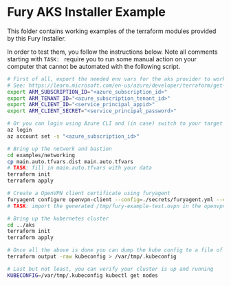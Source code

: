 # Fury AKS Installer Example

This folder contains working examples of the terraform modules provided by this Fury Installer.

In order to test them, you follow the instructions below.
Note all comments starting with `TASK: ` require you to run some manual action on your computer
that cannot be automated with the following script.

```bash
# First of all, export the needed env vars for the aks provider to work
# See: https://learn.microsoft.com/en-us/azure/developer/terraform/get-started-cloud-shell-bash?tabs=bash
export ARM_SUBSCRIPTION_ID="<azure_subscription_id>"
export ARM_TENANT_ID="<azure_subscription_tenant_id>"
export ARM_CLIENT_ID="<service_principal_appid>"
export ARM_CLIENT_SECRET="<service_principal_password>"

# Or you can login using Azure CLI and (in case) switch to your target subscription
az login
az account set -s "<azure_subscription_id>"

# Bring up the network and bastion
cd examples/networking
cp main.auto.tfvars.dist main.auto.tfvars
# TASK: fill in main.auto.tfvars with your data
terraform init
terraform apply

# Create a OpenVPN client certificate using furyagent
furyagent configure openvpn-client --config=./secrets/furyagent.yml --client-name test > /tmp/fury-example-test.ovpn
# TASK: import the generated /tmp/fury-example-test.ovpn in the openvpn client of your choice and turn it on.

# Bring up the kubernetes cluster
cd ../aks
terraform init
terraform apply

# Once all the above is done you can dump the kube config to a file of your choice
terraform output -raw kubeconfig > /var/tmp/.kubeconfig

# Last but not least, you can verify your cluster is up and running
KUBECONFIG=/var/tmp/.kubeconfig kubectl get nodes
```
